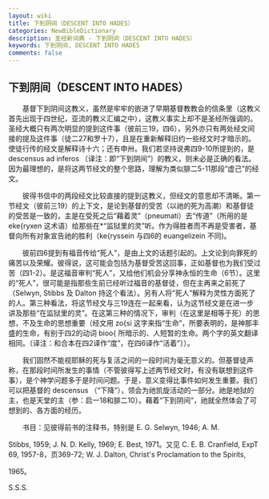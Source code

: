 ```yaml
---
layout: wiki
title: 下到阴间（DESCENT INTO HADES）
categories: NewBibleDictionary
description: 圣经新词典 - 下到阴间（DESCENT INTO HADES）
keywords: 下到阴间, DESCENT INTO HADES
comments: false
---
```


## 下到阴间（DESCENT INTO HADES）

　　基督下到阴间这教义，虽然是牢牢的嵌进了早期基督教教会的信条里（这教义首先出现于四世纪，亚流的教义汇编之中），这教义事实上却不是圣经所强调的。圣经大概只有两次明显的提到这件事（彼前三19，四6），另外亦只有两处经文间接的提及这件事（徒二27和罗十7），且是在重新解释旧约一些经文时才暗示的。使徒行传的经文是解释诗十六；还有申卅。我们若坚持说弗四9-10所提到的，是 descensus ad inferos 〔译注：即“下到阴间”〕的教义，则未必是正确的看法。因为最理想的，是将这两节经文的整个思路，理解为类似腓二5-11那段“虚己”的经文。

　　彼得书信中的两段经文比较直接的提到这教义，但经文的意思却不清晰。第一节经文（彼前三19）的上下文，是论到基督的受苦（以祂的死为高潮）和基督徒的受苦是一致的，主是在受死之后“藉着灵”（pneumati）去“传道”（所用的是 eke{ryxen 这术语）给那些在*“监狱里的灵”听。作为得胜者而不再是受害者，基督向所有对象宣告祂的胜利（ke{ryssein 与四6的 euangelizein 不同)。

　　彼前四6提到有福音传给“死人”，是由上文的话题引起的。上文论到向罪死的痛苦以及荣耀。彼得说，这可能会包括为基督受苦这回事，正如基督也为我们受过苦（四1-2）。是这福音审判“死人”，又给他们机会分享神永恒的生命（6节）。这里的“死人”，很可能是指那些生前已经听过福音的基督徒，但在主再来之前死了（Selwyn, Stibbs 及 Dalton 持这个看法）。另有人将“死人”解释为灵性方面死了的人。第三种看法，将这节经文与三19连在一起来看，认为这节经文是在进一步讲及那些“在监狱里的灵”。在这第三种的情况下，审判（在这里是相等于死）的思想，不及生命的思想重要（经文用 zo{si 这字来指“生命”，所要表明的，是神那丰盛的生命，有别于四2的动词 bioo{ 所暗示的、人短暂的生命。两个字的英文翻译相同。〔译注：和合本在四2译作“度”，在四6译作“活着”〕）。

　　我们固然不能视耶稣的死与复活之间的一段时间为毫无意义的。但基督徒声称，在那段时间所发生的事情（不管彼得写上述两节经文时，有没有联想到这件事），是个神学问题多于是时间问题。于是，意义变得比事件如何发生重要。我们可以把基督的 descensus （“下降”），领会为祂凯旋活动的一部分。祂是地狱的主，也是天堂的主（参：启一18和腓二10）。藉着“下到阴间”，祂就全然体会了可想到的、各方面的经历。

　　书目：见彼得前书的注释书，特别是 E. G. Selwyn, 1946; A. M.

Stibbs, 1959; J. N. D. Kelly, 1969; E. Best, 1971。又见 C. E. B. Cranfield, ExpT 69, 1957-8，页369-72; W. J. Dalton, Christ's Proclamation to the Spirits,

1965。

S.S.S.








